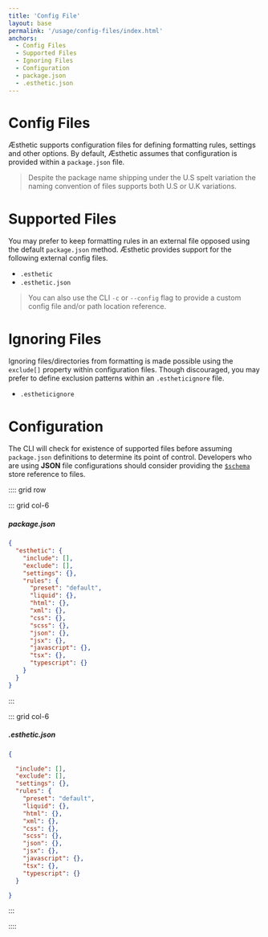 ```yaml
---
title: 'Config File'
layout: base
permalink: '/usage/config-files/index.html'
anchors:
  - Config Files
  - Supported Files
  - Ignoring Files
  - Configuration
  - package.json
  - .esthetic.json
---
```


# Config Files

Æsthetic supports configuration files for defining formatting rules, settings and other options. By default, Æsthetic assumes that configuration is provided within a `package.json` file.

> Despite the package name shipping under the U.S spelt variation the naming convention of files supports both U.S or U.K variations.

# Supported Files

You may prefer to keep formatting rules in an external file opposed using the default `package.json` method. Æsthetic provides support for the following external config files.

- `.esthetic`
- `.esthetic.json`

> You can also use the CLI `-c` or `--config` flag to provide a custom config file and/or path location reference.

# Ignoring Files

Ignoring files/directories from formatting is made possible using the `exclude[]` property within configuration files. Though discouraged, you may prefer to define exclusion patterns within an `.estheticignore` file.

- `.estheticignore`

# Configuration

The CLI will check for existence of supported files before assuming `package.json` definitions to determine its point of control. Developers who are using **JSON** file configurations should consider providing the [`$schema`](#) store reference to files.

:::: grid row

::: grid col-6

##### package.json

```json
{
  "esthetic": {
    "include": [],
    "exclude": [],
    "settings": {},
    "rules": {
      "preset": "default",
      "liquid": {},
      "html": {},
      "xml": {},
      "css": {},
      "scss": {},
      "json": {},
      "jsx": {},
      "javascript": {},
      "tsx": {},
      "typescript": {}
    }
  }
}
```

:::

::: grid col-6

##### .esthetic.json

<!--prettier-ignore-->
```json
{

  "include": [],
  "exclude": [],
  "settings": {},
  "rules": {
    "preset": "default",
    "liquid": {},
    "html": {},
    "xml": {},
    "css": {},
    "scss": {},
    "json": {},
    "jsx": {},
    "javascript": {},
    "tsx": {},
    "typescript": {}
  }

}


```

:::

::::
